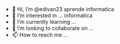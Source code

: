 - 👋 Hi, I’m @edivan23 aprende informatica
- 👀 I’m interested in ... informatica
- 🌱 I’m currently learning ...
- 💞️ I’m looking to collaborate on ...
- 📫 How to reach me ...

<!---
edivan23/edivan23 is a ✨ special ✨ repository because its `README.md` (this file) appears on your GitHub profile.
You can click the Preview link to take a look at your changes.
--->
